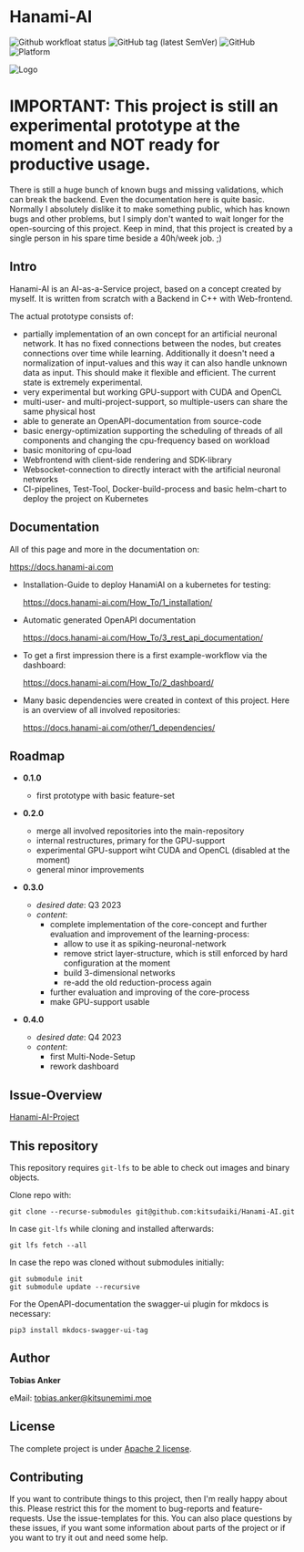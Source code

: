 # Hanami-AI

![Github workfloat status](https://img.shields.io/github/actions/workflow/status/kitsudaiki/Hanami-AI/build_test.yml?branch=develop&style=flat-square&label=build%20and%20test)
![GitHub tag (latest SemVer)](https://img.shields.io/github/v/tag/kitsudaiki/Hanami-AI?label=version&style=flat-square)
![GitHub](https://img.shields.io/github/license/kitsudaiki/Hanami-AI?style=flat-square)
![Platform](https://img.shields.io/badge/platform-Linux--x64-lightgrey?style=flat-square)

![Logo](assets/hanami-logo-with-text.png)

# **IMPORTANT: This project is still an experimental prototype at the moment and NOT ready for productive usage.** 

There is still a huge bunch of known bugs and missing validations, which can break the backend. Even the documentation here is quite basic. Normally I absolutely dislike it to make something public, which has known bugs and other problems, but I simply don't wanted to wait longer for the open-sourcing of this project. Keep in mind, that this project is created by a single person in his spare time beside a 40h/week job. ;)

## Intro

Hanami-AI is an AI-as-a-Service project, based on a concept created by myself. It is written from scratch with a Backend in C++ with Web-frontend.

The actual prototype consists of:

- partially implementation of an own concept for an artificial neuronal network. It has no fixed connections between the nodes, but creates connections over time while learning. Additionally it doesn't need a normalization of input-values and this way it can also handle unknown data as input. This should make it flexible and efficient. The current state is extremely experimental.
- very experimental but working GPU-support with CUDA and OpenCL
- multi-user- and multi-project-support, so multiple-users can share the same physical host
- able to generate an OpenAPI-documentation from source-code
- basic energy-optimization supporting the scheduling of threads of all components and changing the cpu-frequency based on workload
- basic monitoring of cpu-load
- Webfrontend with client-side rendering and SDK-library
- Websocket-connection to directly interact with the artificial neuronal networks
- CI-pipelines, Test-Tool, Docker-build-process and basic helm-chart to deploy the project on Kubernetes

## Documentation

All of this page and more in the documentation on: 

https://docs.hanami-ai.com

- Installation-Guide to deploy HanamiAI on a kubernetes for testing:

    https://docs.hanami-ai.com/How_To/1_installation/

- Automatic generated OpenAPI documentation

    https://docs.hanami-ai.com/How_To/3_rest_api_documentation/

- To get a first impression there is a first example-workflow via the dashboard:

    https://docs.hanami-ai.com/How_To/2_dashboard/

- Many basic dependencies were created in context of this project. Here is an overview of all involved repositories:

    https://docs.hanami-ai.com/other/1_dependencies/

## Roadmap

- **0.1.0**
    - first prototype with basic feature-set

- **0.2.0**
    - merge all involved repositories into the main-repository
    - internal restructures, primary for the GPU-support
    - experimental GPU-support wiht CUDA and OpenCL (disabled at the moment)
    - general minor improvements

- **0.3.0**
    - *desired date*: Q3 2023
    - *content*: 
        - complete implementation of the core-concept and further evaluation and improvement of the learning-process:
            - allow to use it as spiking-neuronal-network
            - remove strict layer-structure, which is still enforced by hard configuration at the moment
            - build 3-dimensional networks
            - re-add the old reduction-process again
        - further evaluation and improving of the core-process
        - make GPU-support usable

- **0.4.0**
    - *desired date*: Q4 2023
    - *content*: 
        - first Multi-Node-Setup
        - rework dashboard


## Issue-Overview

[Hanami-AI-Project](https://github.com/users/kitsudaiki/projects/9/views/4)

## This repository

This repository requires `git-lfs` to be able to check out images and binary objects.

Clone repo with:

```
git clone --recurse-submodules git@github.com:kitsudaiki/Hanami-AI.git
```

In case `git-lfs` while cloning and installed afterwards:

```
git lfs fetch --all
```

In case the repo was cloned without submodules initially:

```
git submodule init
git submodule update --recursive
```

For the OpenAPI-documentation the swagger-ui plugin for mkdocs is necessary:

```
pip3 install mkdocs-swagger-ui-tag
```


## Author

**Tobias Anker**

eMail: tobias.anker@kitsunemimi.moe

## License

The complete project is under [Apache 2 license](https://github.com/kitsudaiki/Hanami-AI/blob/develop/LICENSE).

## Contributing

If you want to contribute things to this project, then I'm really happy about this. Please restrict this for the moment to bug-reports and feature-requests. Use the issue-templates for this. You can also place questions by these issues, if you want some information about parts of the project or if you want to try it out and need some help.
